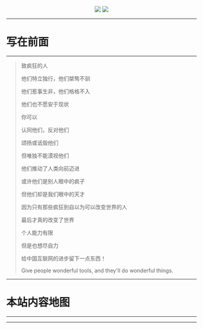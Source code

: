 


<p align="center">
  <a href="https://github.com/sunyuan686" target="_blank"><img src="https://img.shields.io/badge/Github-sunyuan686-red.svg"></a>
  <a href="https://gitee.com/sun1686" target="_blank"><img src="https://img.shields.io/badge/Gitee-sun1686-blue.svg"></a>
  <!-- <a href="https://space.bilibili.com/384068749" target="_blank"><img src="https://img.shields.io/badge/bilibili-哔哩哔哩-critical"></a>
  <a href="https://mp.weixin.qq.com/s/ePhaYezFblgt0NgbvtWqww" target="_blank">
    <img src="https://img.shields.io/badge/微信联系作者-WeChat-green.svg" alt="微信联系">
  </a> -->
</p>

---
# 写在前面
---
>  <p>致疯狂的人 </p>
> <p>他们特立独行，他们桀骜不驯</p>
> <p>他们惹事生非，他们格格不入</p>
> <p>他们也不愿安于现状</p>
> <p>你可以</p>
> <p>认同他们，反对他们</p>
> <p>颂扬或诋毁他们</p>
> <p>但唯独不能漠视他们</p>
> <p>他们推动了人类向前迈进</p>
> <p>或许他们是别人眼中的疯子</p>
> <p>但他们却是我们眼中的天才</p>
> <p>因为只有那些疯狂到自以为可以改变世界的人</p>
>    最后才真的改变了世界
>
> <P>个人能力有限
> <P>但是也想尽自力
> <P>给中国互联网的进步留下一点东西！
> <p>Give people wonderful tools, and they'll do wonderful things.

---
# 本站内容地图
---



---

